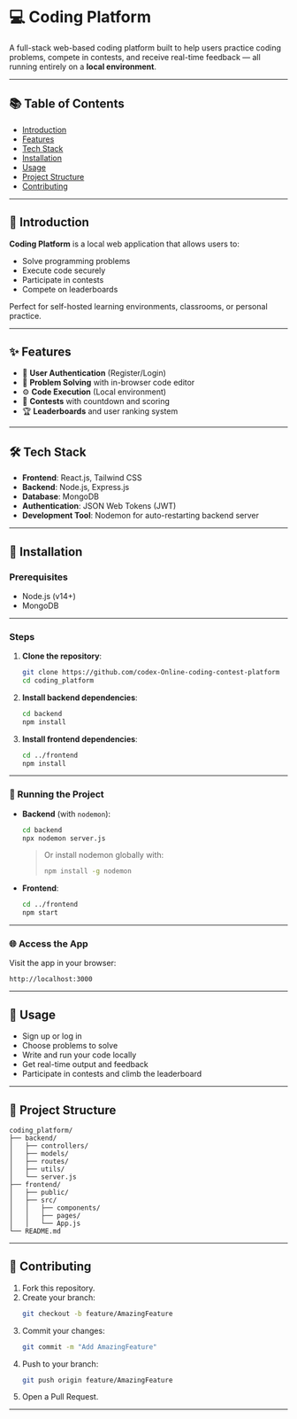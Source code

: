 # 💻 Coding Platform

A full-stack web-based coding platform built to help users practice coding problems, compete in contests, and receive real-time feedback — all running entirely on a **local environment**.

---

## 📚 Table of Contents

- [Introduction](#introduction)
- [Features](#features)
- [Tech Stack](#tech-stack)
- [Installation](#installation)
- [Usage](#usage)
- [Project Structure](#project-structure)
- [Contributing](#contributing)


---

## 🧾 Introduction

**Coding Platform** is a local web application that allows users to:

- Solve programming problems
- Execute code securely
- Participate in contests
- Compete on leaderboards

Perfect for self-hosted learning environments, classrooms, or personal practice.

---

## ✨ Features

- 👤 **User Authentication** (Register/Login)
- 🧠 **Problem Solving** with in-browser code editor
- ⚙️ **Code Execution** (Local environment)
- 🏁 **Contests** with countdown and scoring
- 🏆 **Leaderboards** and user ranking system

---

## 🛠️ Tech Stack

- **Frontend**: React.js, Tailwind CSS
- **Backend**: Node.js, Express.js
- **Database**: MongoDB
- **Authentication**: JSON Web Tokens (JWT)
- **Development Tool**: Nodemon for auto-restarting backend server

---

## 🚀 Installation

### Prerequisites

- Node.js (v14+)
- MongoDB 

---

### Steps

1. **Clone the repository**:
   ```bash
   git clone https://github.com/codex-Online-coding-contest-platform
   cd coding_platform
   ```

2. **Install backend dependencies**:
   ```bash
   cd backend
   npm install
   ```

3. **Install frontend dependencies**:
   ```bash
   cd ../frontend
   npm install
   ```

---

### 🔁 Running the Project

- **Backend** (with `nodemon`):
  ```bash
  cd backend
  npx nodemon server.js
  ```
  > Or install nodemon globally with:
  > ```bash
  > npm install -g nodemon
  > ```

- **Frontend**:
  ```bash
  cd ../frontend
  npm start
  ```

---

### 🌐 Access the App

Visit the app in your browser:

```
http://localhost:3000
```

---

## 🧪 Usage

- Sign up or log in
- Choose problems to solve
- Write and run your code locally
- Get real-time output and feedback
- Participate in contests and climb the leaderboard

---

## 📁 Project Structure

```
coding_platform/
├── backend/
│   ├── controllers/
│   ├── models/
│   ├── routes/
│   ├── utils/
│   └── server.js
├── frontend/
│   ├── public/
│   ├── src/
│   │   ├── components/
│   │   ├── pages/
│   │   └── App.js
└── README.md
```

---

## 🤝 Contributing

1. Fork this repository.
2. Create your branch:
   ```bash
   git checkout -b feature/AmazingFeature
   ```
3. Commit your changes:
   ```bash
   git commit -m "Add AmazingFeature"
   ```
4. Push to your branch:
   ```bash
   git push origin feature/AmazingFeature
   ```
5. Open a Pull Request.

---


